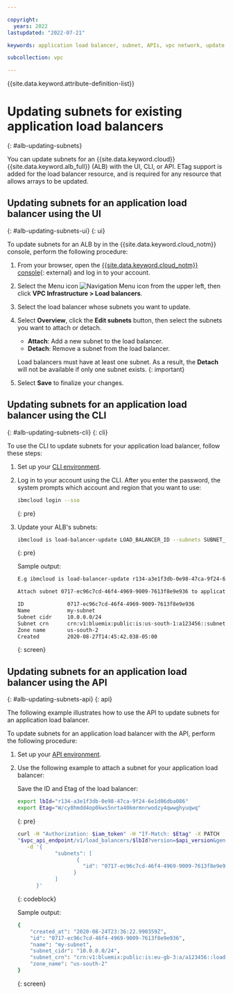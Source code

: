 ```yaml
---

copyright:
  years: 2022
lastupdated: "2022-07-21"

keywords: application load balancer, subnet, APIs, vpc network, update, detach, attach, etag

subcollection: vpc

---
```


{{site.data.keyword.attribute-definition-list}}

# Updating subnets for existing application load balancers
{: #alb-updating-subnets}

You can update subnets for an {{site.data.keyword.cloud}} {{site.data.keyword.alb_full}} (ALB) with the UI, CLI, or API. ETag support is added for the load balancer resource, and is required for any resource that allows arrays to be updated.

## Updating subnets for an application load balancer using the UI
{: #alb-updating-subnets-ui}
{: ui}

To update subnets for an ALB by in the {{site.data.keyword.cloud_notm}} console, perform the following procedure:

1. From your browser, open the [{{site.data.keyword.cloud_notm}} console](/login){: external} and log in to your account.
1. Select the Menu icon ![Navigation Menu icon](../../icons/icon_hamburger.svg) from the upper left, then click **VPC Infrastructure > Load balancers**.
1. Select the load balancer whose subnets you want to update.
1. Select **Overview**, click the **Edit subnets** button, then select the subnets you want to attach or detach.
   * **Attach**: Add a new subnet to the load balancer.
   * **Detach**: Remove a subnet from the load balancer.

   Load balancers must have at least one subnet. As a result, the **Detach** will not be available if only one subnet exists.
   {: important}

1. Select **Save** to finalize your changes.

## Updating subnets for an application load balancer using the CLI
{: #alb-updating-subnets-cli}
{: cli}

To use the CLI to update subnets for your application load balancer, follow these steps:

1. Set up your [CLI environment](/docs/vpc?topic=vpc-infrastructure-cli-plugin-vpc-reference).

1. Log in to your account using the CLI. After you enter the password, the system prompts which account and region that you want to use:

    ```sh
    ibmcloud login --sso
    ```
    {: pre}

1. Update your ALB's subnets:

    ```sh
    ibmcloud is load-balancer-update LOAD_BALANCER_ID --subnets SUBNET_ID_1, SUBNET_ID_2
    ```
    {: pre}

    Sample output:

    ```sh
    E.g ibmcloud is load-balancer-update r134-a3e1f3db-0e98-47ca-9f24-6e1d06dba086 --subnets 0717-ec96c7cd-46f4-4969-9009-7613f8e9e936

    Attach subnet 0717-ec96c7cd-46f4-4969-9009-7613f8e9e936 to application load balancer r134-a3e1f3db-0e98-47ca-9f24-6e1d06dba086 under account IBM Cloud Network Services as user test@ibm.com...

    ID              0717-ec96c7cd-46f4-4969-9009-7613f8e9e936
    Name            my-subnet
    Subnet cidr     10.0.0.0/24
    Subnet crn      crn:v1:bluemix:public:is:us-south-1:a123456::subnet:0717-ec96c7cd-46f4-4969-9009-7613f8e9e936
    Zone name       us-south-2
    Created         2020-08-27T14:45:42.038-05:00
    ```
    {: screen}

## Updating subnets for an application load balancer using the API
{: #alb-updating-subnets-api}
{: api}

The following example illustrates how to use the API to update subnets for an application load balancer.

To update subnets for an application load balancer with the API, perform the following procedure:

1. Set up your [API environment](/docs/vpc?topic=vpc-set-up-environment#api-prerequisites-setup).
1. Use the following example to attach a subnet for your application load balancer:

   Save the ID and Etag of the load balancer:

   ```bash
   export lbId="r134-a3e1f3db-0e98-47ca-9f24-6e1d06dba086"
   export Etag="W/cy8hmdd4op0kws5nrta40kmrmnrwodzy4qwwghyuqwq"
   ```
   {: pre}

   ```bash
   curl -H "Authorization: $iam_token" -H "If-Match: $Etag" -X PATCH
   "$vpc_api_endpoint/v1/load_balancers/$lbId?version=$api_version&generation=2" \
      -d '{
               "subnets": [
                      {
                        "id": "0717-ec96c7cd-46f4-4969-9009-7613f8e9e936"
                     }
               ]
         }'
   ```
   {: codeblock}

   Sample output:

   ```sh
   {
       "created_at": "2020-08-24T23:36:22.990359Z",
       "id": "0717-ec96c7cd-46f4-4969-9009-7613f8e9e936",
       "name": "my-subnet",
       "subnet_cidr": "10.0.0.0/24",
       "subnet_crn": "crn:v1:bluemix:public:is:eu-gb-3:a/a123456::load-balancer:r134-a3e1f3db-0e98-47ca-9f24-6e1d06dba086",
       "zone_name": "us-south-2"
   }
   ```
   {: screen}
